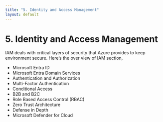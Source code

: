 ```yaml
---
title: "5. Identity and Access Management"
layout: default
---
```


# 5. Identity and Access Management

IAM deals with critical layers of security that Azure provides to keep environment secure. Here’s the over view of IAM section, 

- Microsoft Entra ID
- Microsoft Entra Domain Services
- Authentication and Authorization
- Multi-Factor Authentication
- Conditional Access
- B2B and B2C
- Role Based Access Control (RBAC)
- Zero Trust Architecture
- Defense in Depth
- Microsoft Defender for Cloud

